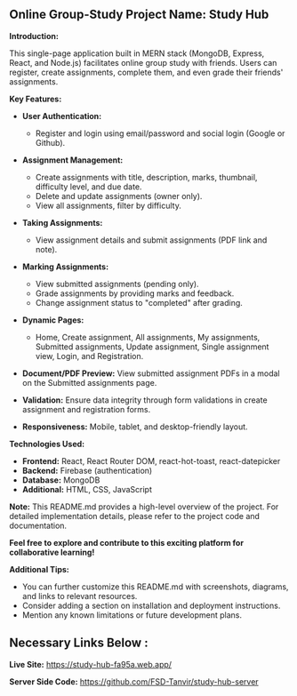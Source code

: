 ## Online Group-Study Project Name: Study Hub 

**Introduction:**

This single-page application built in MERN stack (MongoDB, Express, React, and Node.js) facilitates online group study with friends. Users can register, create assignments, complete them, and even grade their friends' assignments.

**Key Features:**

* **User Authentication:**
    * Register and login using email/password and social login (Google or Github).
* **Assignment Management:**
    * Create assignments with title, description, marks, thumbnail, difficulty level, and due date.
    * Delete and update assignments (owner only).
    * View all assignments, filter by difficulty.
* **Taking Assignments:**
    * View assignment details and submit assignments (PDF link and note).
* **Marking Assignments:**
    * View submitted assignments (pending only).
    * Grade assignments by providing marks and feedback.
    * Change assignment status to "completed" after grading.
* **Dynamic Pages:**
    * Home, Create assignment, All assignments, My assignments, Submitted assignments, Update assignment, Single assignment view, Login, and Registration.

* **Document/PDF Preview:** View submitted assignment PDFs in a modal on the Submitted assignments page.
* **Validation:** Ensure data integrity through form validations in create assignment and registration forms.
* **Responsiveness:** Mobile, tablet, and desktop-friendly layout.

**Technologies Used:**

* **Frontend:** React, React Router DOM, react-hot-toast, react-datepicker
* **Backend:** Firebase (authentication)
* **Database:** MongoDB
* **Additional:** HTML, CSS, JavaScript

**Note:** This README.md provides a high-level overview of the project. For detailed implementation details, please refer to the project code and documentation.

**Feel free to explore and contribute to this exciting platform for collaborative learning!**

**Additional Tips:**

* You can further customize this README.md with screenshots, diagrams, and links to relevant resources.
* Consider adding a section on installation and deployment instructions.
* Mention any known limitations or future development plans.

## Necessary Links Below :

**Live Site:** https://study-hub-fa95a.web.app/

**Server Side Code:** https://github.com/FSD-Tanvir/study-hub-server

